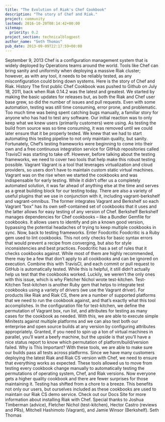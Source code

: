 ```yaml
---
title: "The Evolution of Riak's Chef Cookbook"
description: "The story of Chef and Riak."
project: community
lastmod: 2016-10-20T08:14:42+00:00
sitemap:
  priority: 0.2
project_section: technicalblogpost
author_name: "Seth Thomas"
pub_date: 2013-09-09T22:17:59+00:00
---
```

September 9, 2013
Chef is a configuration management system that is widely deployed by Operations teams around the world. Tools like Chef can bring sanity and uniformity when deploying a massive Riak cluster; however, as with any tool, it needs to be reliably tested, as any misconfiguration could bring down systems. Here is the story of Chef and Riak.
History
The first public Chef Cookbook was pushed to Github on July 18, 2011, back when Riak 0.14.2 was the latest and greatest. We started by making the basic updates for releases but, as both the Riak and Chef user base grew, so did the number of issues and pull requests. Even with some automation, testing was still time consuming, error prone, and problematic. Too much time was being spent catching bugs manually, a familiar story for anyone who has had to test any software.
Our initial reaction was to only keep what we knew users (primarily customers) were using. As testing the build from source was so time consuming, it was removed until we could later ensure that it be properly tested. We knew that we had to start automating this testing pipeline to not only maintain quality, but sanity. Fortunately, Chef’s testing frameworks were beginning to come into their own and a free continuous integration service for GitHub repositories called TravisCI was starting to take off. However, before talking about the testing frameworks, we need to cover two tools that help make this robust testing possible.
Vagrant
Vagrant is a tool that leverages virtualization and cloud providers, so users don’t have to maintain custom static virtual machines. Vagrant was on the rise when we started the cookbooks and was indispensable for early testing. While it didn’t offer us a completely automated solution, it was far ahead of anything else at the time and serves as a great building block for our testing today.
There are also a variety of useful plugins that we use in conjunction with it, including vagrant-berkshelf and vagrant-omnibus. The former integrates Vagrant and Berkshelf so each Vagrant “box” has its own self-contained set of cookbooks that it uses and the latter allows for easy testing of any version of Chef.
Berkshelf
Berkshelf manages dependencies for Chef cookbooks – like a Bundler Gemfile for cookbooks. It allows users to identify and pin a known good version, bypassing the potential headaches of trying to keep multiple cookbooks in sync.
Now, back to testing frameworks.
Enter Foodcritic
Foodcritic is a Ruby gem used to lint cookbooks. This not only checks for basic syntax errors that would prevent a recipe from converging, but also for style inconsistencies and best practices. Foodcritic has a set of rules that it checks cookbooks against. While most of them are highly recommended, there may be a few that don’t apply to all cookbooks and can be ignored on execution. Combine this with TravisCI, and each commit or pull request to GitHub is automatically tested.
While this is helpful, it still didn’t actually help us test that the cookbooks worked. Luckily, we weren’t the only ones with this issue, which is why Fletcher Nichol wrote test-kitchen.
Test-Kitchen
Test-kitchen is another Ruby gem that helps to integrate test cookbooks using a variety of drivers (we use the Vagrant driver). For products like Riak and Riak CS, there are a number of supported platforms that we need to run the cookbook against, and that’s exactly what this tool accomplishes.
In the configuration file for test-kitchen, we define the permutation of Vagrant box, run list, and attributes for testing as many cases for the cookbook as needed. With this, we are able to execute simple Minitests against multiple platforms and we can also test both our enterprise and open source builds at any version by configuring attributes appropriately.
Granted, if you need to spin up a ton of virtual machines in parallel, you’ll want a beefy machine, but the upside is that you’ll have a nice status report to know which permutation of platform/build/version failed.
Why is This Important?
With these tools, we are able to make sure our builds pass all tests across platforms. Since we have many customers deploying the latest Riak and Riak CS version with Chef, we need to ensure that everything works as expected. These tools allowed us to move from testing every cookbook change manually to automatically testing the permutations of operating system, Chef, and Riak versions.
Now everyone gets a higher quality cookbook and there are fewer surprises for those maintaining it. Testing has shifted from a chore to a breeze. This benefits not only our users, but ourselves included as these cookbooks are used to maintain our Riak CS demo service.
Check out our Docs Site for more information about installing Riak with Chef.
Special thanks to Joshua Timberman (advice), Fletcher Nichol (test-kitchen), Hector Castro (reviews and PRs), Mitchell Hashimoto (Vagrant), and Jamie Winsor (Berkshelf).
Seth Thomas
